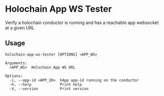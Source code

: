 # Holochain App WS Tester

Verify a holochain conductor is running and has a reachable app websocket at a given URL

## Usage
```
holochain-app-ws-tester [OPTIONS] <APP_WS>

Arguments:
  <APP_WS>  Holochain App WS URL

Options:
  -i, --app-id <APP_ID>  hApp app-id running on the conductor
  -h, --help             Print help
  -V, --version          Print version
```